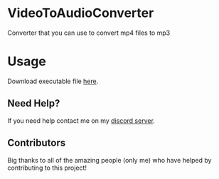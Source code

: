 # VideoToAudioConverter
Converter that you can use to convert mp4 files to mp3

# Usage 
Download executable file [here]().

## Need Help?

If you need help contact me on my [discord server](https://discord.gg/xgET5epJE6).

## Contributors

Big thanks to all of the amazing people (only me) who have helped by contributing to this project!

